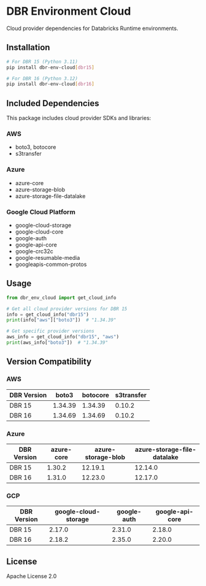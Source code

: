 # DBR Environment Cloud

Cloud provider dependencies for Databricks Runtime environments.

## Installation

```bash
# For DBR 15 (Python 3.11)
pip install dbr-env-cloud[dbr15]

# For DBR 16 (Python 3.12)
pip install dbr-env-cloud[dbr16]
```

## Included Dependencies

This package includes cloud provider SDKs and libraries:

### AWS
- boto3, botocore
- s3transfer

### Azure
- azure-core
- azure-storage-blob
- azure-storage-file-datalake

### Google Cloud Platform
- google-cloud-storage
- google-cloud-core
- google-auth
- google-api-core
- google-crc32c
- google-resumable-media
- googleapis-common-protos

## Usage

```python
from dbr_env_cloud import get_cloud_info

# Get all cloud provider versions for DBR 15
info = get_cloud_info("dbr15")
print(info["aws"]["boto3"])  # "1.34.39"

# Get specific provider versions
aws_info = get_cloud_info("dbr15", "aws")
print(aws_info["boto3"])  # "1.34.39"
```

## Version Compatibility

### AWS
| DBR Version | boto3    | botocore | s3transfer |
|------------|----------|----------|------------|
| DBR 15     | 1.34.39  | 1.34.39  | 0.10.2     |
| DBR 16     | 1.34.69  | 1.34.69  | 0.10.2     |

### Azure
| DBR Version | azure-core | azure-storage-blob | azure-storage-file-datalake |
|------------|------------|-------------------|---------------------------|
| DBR 15     | 1.30.2     | 12.19.1          | 12.14.0                  |
| DBR 16     | 1.31.0     | 12.23.0          | 12.17.0                  |

### GCP
| DBR Version | google-cloud-storage | google-auth | google-api-core |
|------------|---------------------|-------------|-----------------|
| DBR 15     | 2.17.0              | 2.31.0      | 2.18.0         |
| DBR 16     | 2.18.2              | 2.35.0      | 2.20.0         |

## License

Apache License 2.0
